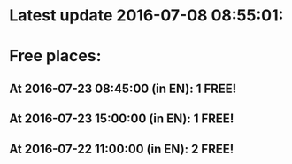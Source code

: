 # Latest update 2016-07-08 08:55:01:
# Free places:
## At 2016-07-23 08:45:00 (in EN): 1 FREE!
## At 2016-07-23 15:00:00 (in EN): 1 FREE!
## At 2016-07-22 11:00:00 (in EN): 2 FREE!

